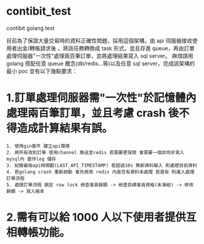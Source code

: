 # contibit_test

contibit golang test

目前為了保證大量交易時的資料正確性問題，採用這個架構，由 api 伺服器接收使用者出金/轉帳請求後 ，將該任務轉換成 task 形式，並且存進 queue，再由訂單處理伺服器"一次性"處理兩百筆訂單，並將處理結果寫入 sql server。
麻煩請用 golang 搭配任意 queue 概念(db/redis...等)以及任意 sql server，完成該架構的最小 poc 並有以下幾點要求：

# 1.訂單處理伺服器需"一次性"於記憶體內處理兩百筆訂單，並且考慮 crash 後不得造成計算結果有誤。

    1. 使用gin套件 建立api環境
    2. 將所有收到訂單 使用channel 推送至redis 若需要更保險 會需要一個非同步寫入mysql內 當作log 儲存
    3. 紀錄最後api時間戳(LAST_API_TIMESTAMP) 若超過10s 無新資料輸入 則處理目前資料
    4. 若golang crash 重新啟動 會先檢測 redis 內是否有資料未處理 若是有 則進入處理訂單流程
    5. 處理訂單流程 鎖定 row lock 檢查會員餘額 -> 檢查目標會員資格(未凍結) -> 修改餘額 -> 寫入帳本

# 2.需有可以給 1000 人以下使用者提供互相轉帳功能。
